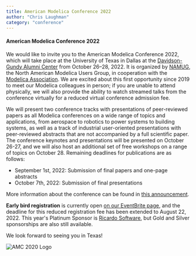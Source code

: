 ```yaml
---
title: American Modelica Conference 2022
author: "Chris Laughman"
category: "conference"
---
```


#### American Modelica Conference 2022

We would like to invite you to the American Modelica Conference 2022, which will take place at the University of Texas in Dallas at the [Davidson-Gundy Alumni Center](https://davidson-gundy.utdallas.edu/davidson-gundy/spaces/) from October 26–28, 2022.  It is organized by [NAMUG](https://namug.org/), the North American Modelica Users Group, in cooperation with the [Modelica Association](https://modelica.org/association).  We are excited about this first opportunity since 2019 to meet our Modelica colleagues in person; if you are unable to attend physically, we will also provide the ability to watch streamed talks from the conference virtually for a reduced virtual conference admission fee.

We will present two conference tracks with presentations of peer-reviewed papers as all Modelica conferences on a wide range of topics and applications, from aerospace to robotics to power systems to building systems, as well as a track of industrial user-oriented presentations with peer-reviewed abstracts that are not accompanied by a full scientific paper.  The conference keynotes and presentations will be presented on October 26-27, and we will also host an additional set of free workshops on a range of topics on October 28.  Remaining deadlines for publications are as follows: 

- September 1st, 2022: Submission of final papers and one-page abstracts
- October 7th, 2022: Submission of final presentations

More information about the conference can be found in [this announcement](https://2022.american.conference.modelica.org/).  

**Early bird registration** is currently open [on our EventBrite page](https://www.eventbrite.com/e/american-modelica-conference-2022-tickets-193515990537), and the deadline for this reduced registration fee has been extended to August 22, 2022.  This year's Platinum Sponsor is [Ricardo Software](https://software.ricardo.com/), but Gold and Silver sponsorships are also still available.

We look forward to seeing you in Texas!

![AMC 2020 Logo](https://2022.american.conference.modelica.org/images/ConferenceLogoSmall.png)
